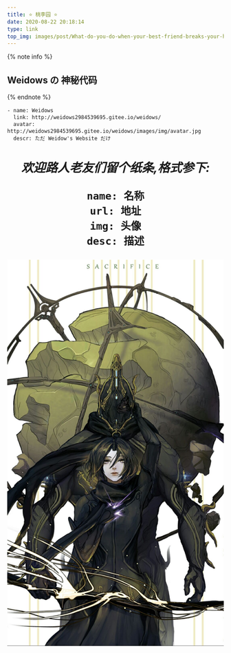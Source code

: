 ```yaml
---
title: ⭐ 桃李园 ⭐
date: 2020-08-22 20:18:14
type: link
top_img: images/post/What-do-you-do-when-your-best-friend-breaks-your-heart_.png
---
```

<!--
 * @Author: Weidows
 * @Date: 2020-08-22 20:18:14
 * @LastEditors: Weidows
 * @LastEditTime: 2020-08-31 10:25:03
 * @FilePath: \Weidows\Website\source\tags\link.md
-->

{% note info %}
## Weidows の 神秘代码
{% endnote %}
  ```
  - name: Weidows
    link: http://weidows2984539695.gitee.io/weidows/
    avatar: http://weidows2984539695.gitee.io/weidows/images/img/avatar.jpg
    descr: ただ Weidow's Website だけ
  ```

<h1 align="center">

  *欢迎路人老友们留个纸条,格式参下:*
  ```
  name: 名称
  url: 地址
  img: 头像
  desc: 描述
  ```
  ![warframe](../images/Warframe/-28678b86bf55d418.jpg)
</h1>
